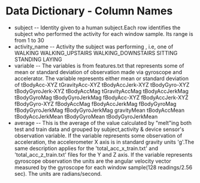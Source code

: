  Data Dictionary - Column Names
==================================
 
 - subject
	-- Identity given to a human subject.Each row identifies the subject who performed the activity for each window sample. Its range is from 1 to 30
 - activity_name
	-- Activity the subject was performing , i.e, one of 
	WALKING
	WALKING_UPSTAIRS
	WALKING_DOWNSTAIRS
	SITTING
	STANDING
	LAYING
 - variable
	-- The variables is from features.txt that represents some of mean or standard deviation of observation made via gyroscope and accelerator. 
	The variable represents either mean or standard deviation of
	tBodyAcc-XYZ
	tGravityAcc-XYZ
	tBodyAccJerk-XYZ
	tBodyGyro-XYZ
	tBodyGyroJerk-XYZ
	tBodyAccMag
	tGravityAccMag
	tBodyAccJerkMag
	tBodyGyroMag
	tBodyGyroJerkMag
	fBodyAcc-XYZ
	fBodyAccJerk-XYZ
	fBodyGyro-XYZ
	fBodyAccMag
	fBodyAccJerkMag
	fBodyGyroMag
	fBodyGyroJerkMag
	fBodyGyroJerkMag
	gravityMean
	tBodyAccMean
	tBodyAccJerkMean
	tBodyGyroMean
	tBodyGyroJerkMean	
 - average
	-- This is the average of the value calculated by "melt"ing both test and train data and grouped by subject,activity & device sensor's observation variable.
	If the variable represents some observation of acceleration, the accelerometer X axis is in standard gravity units 'g'.The same description applies for the 'total_acc_x_train.txt' and 'total_acc_z_train.txt' files for the Y and Z axis. If the variable represents gyroscope observation the units are the angular velocity vector measured by the gyroscope for each window sample(128 readings/2.56 sec). The units are radians/second. 